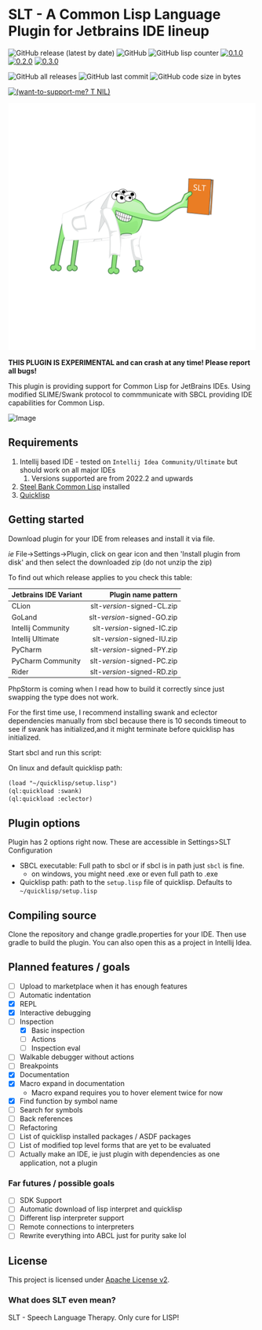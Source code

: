 # SLT - A Common Lisp Language Plugin for Jetbrains IDE lineup

![GitHub release (latest by date)](https://img.shields.io/github/v/release/Enerccio/SLT)
![GitHub](https://img.shields.io/github/license/Enerccio/SLT)
![GitHub lisp counter](https://img.shields.io/github/search/Enerccio/SLT/lisp)
[![0.1.0](https://badgen.net/github/milestones/enerccio/SLT/1)](https://github.com/enerccio/SLT/milestone/1)
[![0.2.0](https://badgen.net/github/milestones/enerccio/SLT/2)](https://github.com/enerccio/SLT/milestone/2)
[![0.3.0](https://badgen.net/github/milestones/enerccio/SLT/4)](https://github.com/enerccio/SLT/milestone/4)

![GitHub all releases](https://img.shields.io/github/downloads/Enerccio/SLT/total)
![GitHub last commit](https://img.shields.io/github/last-commit/Enerccio/SLT)
![GitHub code size in bytes](https://img.shields.io/github/languages/code-size/Enerccio/SLT)

[![(want-to-support-me? T NIL)](https://img.shields.io/liberapay/receives/Enerccio.svg?logo=liberapay)](https://liberapay.com/Enerccio)

![Image](src/main/resources/logo/logo.svg)

**THIS PLUGIN IS EXPERIMENTAL and can crash at any time! Please report all bugs!**

This plugin is providing support for Common Lisp for JetBrains IDEs. 
Using modified SLIME/Swank protocol to commmunicate with SBCL providing 
IDE capabilities for Common Lisp.

![Image](https://i.imgur.com/xbDscTJ.png "Interactive Debugger")

## Requirements

1) Intellij based IDE - tested on `Intellij Idea Community/Ultimate` but should work on all major IDEs
   1) Versions supported are from 2022.2 and upwards 
2) [Steel Bank Common Lisp](https://www.sbcl.org/) installed
3) [Quicklisp](https://www.quicklisp.org/beta/)

## Getting started

Download plugin for your IDE from releases and install it via file.

_ie_ File->Settings->Plugin, click on gear icon and then 'Install plugin from disk' 
and then select the downloaded zip (do not unzip the zip)

To find out which release applies to you check this table:

| Jetbrains IDE Variant |         Plugin name pattern |
|-----------------------|----------------------------:|
| CLion                 | slt-_version_-signed-CL.zip |
| GoLand                | slt-_version_-signed-GO.zip |
| Intellij Community    | slt-_version_-signed-IC.zip |
| Intellij Ultimate     | slt-_version_-signed-IU.zip |
| PyCharm               | slt-_version_-signed-PY.zip |
| PyCharm Community     | slt-_version_-signed-PC.zip |
| Rider                 | slt-_version_-signed-RD.zip |

PhpStorm is coming when I read how to build it correctly since just swapping
the type does not work. 

For the first time use, I recommend installing swank and eclector dependencies manually 
from sbcl because there is 10 seconds timeout to see if swank has initialized,and it might 
terminate before quicklisp has initialized.

Start sbcl and run this script:

On linux and default quicklisp path: 

```common lisp
(load "~/quicklisp/setup.lisp")
(ql:quickload :swank)
(ql:quickload :eclector)
```

## Plugin options

Plugin has 2 options right now.
These are accessible in Settings>SLT Configuration

- SBCL executable: Full path to sbcl or if sbcl is in path just `sbcl` is fine. 
  - on windows, you might need .exe or even full path to .exe
- Quicklisp path: path to the `setup.lisp` file of quicklisp. Defaults to `~/quicklisp/setup.lisp`

## Compiling source

Clone the repository and change gradle.properties for your IDE. 
Then use gradle to build the plugin. 
You can also open this as a project in Intellij Idea.

## Planned features / goals

* [ ] Upload to marketplace when it has enough features
* [ ] Automatic indentation
* [x] REPL
* [x] Interactive debugging
* [ ] Inspection
  * [x] Basic inspection
  * [ ] Actions
  * [ ] Inspection eval
* [ ] Walkable debugger without actions 
* [ ] Breakpoints
* [x] Documentation 
* [x] Macro expand in documentation
  * Macro expand requires you to hover element twice for now
* [x] Find function by symbol name
* [ ] Search for symbols
* [ ] Back references 
* [ ] Refactoring
* [ ] List of quicklisp installed packages / ASDF packages
* [ ] List of modified top level forms that are yet to be evaluated
* [ ] Actually make an IDE, ie just plugin with dependencies as one application, not a plugin

### Far futures / possible goals 

* [ ] SDK Support 
* [ ] Automatic download of lisp interpret and quicklisp
* [ ] Different lisp interpreter support 
* [ ] Remote connections to interpreters
* [ ] Rewrite everything into ABCL just for purity sake lol

## License

This project is licensed under [Apache License v2](LICENSE.txt).

### What does SLT even mean?

SLT - Speech Language Therapy. Only cure for LISP!